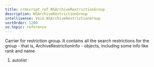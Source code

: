 ```yaml
---
title: crmscript_ref_NSArchiveRestrictionGroup
description: NSArchiveRestrictionGroup
intellisense: Void.NSArchiveRestrictionGroup
sortOrder: 1200
so.topic: reference
---
```



Carrier for restriction group. It contains all the search restrictions for the group - that is, ArchiveRestrictionInfo - objects, including some info like rank and name




1. autolist

